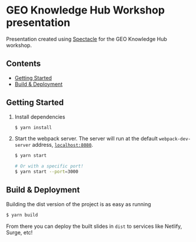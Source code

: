 # GEO Knowledge Hub Workshop presentation

Presentation created using [Spectacle](https://formidable.com/open-source/spectacle/) for the GEO Knowledge Hub workshop.

## Contents

- [Getting Started](#getting-started)
- [Build & Deployment](#build-deployment)

## Getting Started

1. Install dependencies

    ```sh
    $ yarn install
    ```

2. Start the webpack server. The server will run at the default `webpack-dev-server` address, [`localhost:8080`](http://localhost:8080).

    ```sh
    $ yarn start

    # Or with a specific port!
    $ yarn start --port=3000
    ```

## Build & Deployment

Building the dist version of the project is as easy as running

```sh
$ yarn build
```

From there you can deploy the built slides  in `dist` to services like Netlify, Surge, etc!
